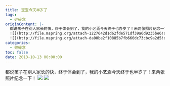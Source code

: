 ```yaml
---
title: 宝宝今天半岁了
tags:
  - 碎碎念
originContent: |-
  都说孩子在别人家长的快，终于体会到了，我的小艺涵今天终于也办岁了！来两张照片纪念一下！
  ![](http://file.mspring.org/attach-1227642d1d62fde571df39a6d9235be6!detail)
  ![](http://file.mspring.org/attach-da00be2f10885b7fb660dc73cbc9a2d5!detail)
categories:
  - 碎碎念
toc: false
date: 2013-10-13 00:00:00
---
```


都说孩子在别人家长的快，终于体会到了，我的小艺涵今天终于也半岁了！来两张照片纪念一下！
![](http://file.mspring.org/attach-1227642d1d62fde571df39a6d9235be6!detail)
![](http://file.mspring.org/attach-da00be2f10885b7fb660dc73cbc9a2d5!detail)